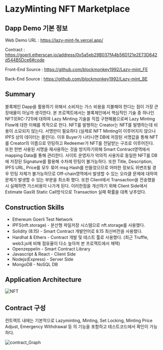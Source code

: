 # LazyMinting NFT Marketplace

## Dapp Demo 기본 정보

Web Demo URL : https://lazy-mint-fe.vercel.app/

Contract : https://goerli.etherscan.io/address/0x5a5eb29B037fA4b56D121e2E73D642d544B5Dce6#code

Front-End Source : https://github.com/blockmonkey1992/Lazy-mint_FE

Back-End Source : https://github.com/blockmonkey1992/Lazy-mint_BE

## Summary
블록체인 Dapp을 활용하기 위해서 소비자는 가스 비용을 지불해야 한다는 점이 가장 큰 장애물이 아닐까 생각한다. 본 프로젝트에서는 블록체인에서 핵심적인 기술 중 하나인 NFT(ERC-721)에 대하여 Lazy Minting 기술을 직접 구현해봄으로써 Lazy Minting Flow에 대한 이해를 목적으로 한다. NFT를 발행하는 Creator는 NFT를 발행하는데 비용이 소모되지 않는다. 서명만이 필요하다 (실제로 NFT Minting이 이루어지지 않으나 IPFS 상의 데이터는 올린다). 이후 Buyer가 나타나면 DB에 저장된 서명값을 통해 NFT를 Creator의 이름으로 민팅하고 Redeemer가 NFT를 전달받는 구조로 이루어진다. 또한 한번 사용된 서명을 재사용하는 것을 방지하기위해 Smart Contract영역에서 mapping Data를 통해 관리한다. 사이트 운영자가 악의적 사용자로 동일한 NFT를 DB에 저장된 Signature를 활용해 수차례 민팅이 불가능하다. 또한 Title, Description, IPFS URL, Price를 모두 묶어 msg Hash를 만들었으므로 어떠한 정보도 위변조될 경우 민팅 자체가 불가능하므로 Off-chain영역에서 발생할 수 있는 오라클 문제에 대하여 문제가 발생할 수 있는 부분을 최소화 했다. 또한 Client에서 Transaction을 전송했을 시 실패하면 가스비용이 나가게 된다. 이러한점을 개선하기 위해 Client Side에서 Estimate Gas와 Static Call방식으로 Transaction 실패 확률을 대폭 낮추었다.


## Construction Skills
- Ethereum Goerli Test Network
- IPFS(nft.storage) - 분산형 파일저장 시스템으로 nft.storage를 사용했다.
- Solidity (8.15) - Smart Contract 개발언어로 8.15 최신버전을 사용했다.
- Hardhat & Ethers - Contract 개발 및 테스트 툴로 사용했다. (최근 Truffle, web3.js에 비해 점유율이 다소 높아져 본 프로젝트에서 채택)
- Openzeppelin - Smart Contract Library
- Javascript & React - Client Side
- Nodejs(Express) - Server Side
- MongoDB - NoSQL DB



## Application Architecture
![NFT](https://user-images.githubusercontent.com/66409384/180760130-0d272d18-8284-4d84-b6e5-08c269618646.png)


## Contract 구성

컨트렉트 내에는 기본적으로 Lazyminting, Minting, Set Locking, Minting Price Adjust, Emergency Withdrawal 등 의 기능을 포함하고 테스트코드에서 확인이 가능하다.


![contract_Graph](https://user-images.githubusercontent.com/66409384/180267157-85d0bf2e-2cb6-48ef-bbd7-0e88bf1238fe.svg)

